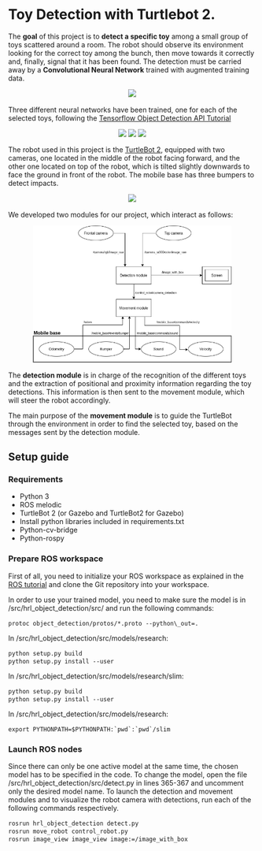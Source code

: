 # Toy Detection with Turtlebot 2.
The **goal** of this project is to **detect a specific toy** among a small group of toys scattered around a room. The robot should observe its environment looking for the correct toy among the bunch, then move towards it correctly and, finally, signal that it has been found. The detection must be carried away by a **Convolutional Neural Network** trained with augmented training data.

<p align="center">
<img src="https://github.com/beapc18/MSC_HumanoidRoboticsLab/blob/master/images/platypus.gif" width="80%">  
</p>


Three different neural networks have been trained, one for each of the selected toys, following the [Tensorflow Object Detection API Tutorial](https://pythonprogramming.net/introduction-use-tensorflow-object-detection-api-tutorial/) 

<p align="center">
<img src="https://github.com/beapc18/MSC_HumanoidRoboticsLab/blob/master/images/toy_platypus.jpg" width="30%">
<img src="https://github.com/beapc18/MSC_HumanoidRoboticsLab/blob/master/images/toy_teddy_monster.jpg" width="30%">
<img src="https://github.com/beapc18/MSC_HumanoidRoboticsLab/blob/master/images/toy_unicorn.jpg" width="30%">
</p>

The robot used in this project is the [TurtleBot 2](https://www.turtlebot.com/turtlebot2/), equipped with two cameras, one located in the middle of the robot facing forward, and the other one located on top of the robot, which is tilted slightly downwards to face the ground in front of the robot. The mobile base has three bumpers to detect impacts.

<p align="center">
<img src="https://github.com/beapc18/MSC_HumanoidRoboticsLab/blob/master/images/frontview_components.png" width="30%">  
</p>

We developed two modules for our project, which interact as follows:
<p align="center">
<img src="https://github.com/beapc18/MSC_HumanoidRoboticsLab/blob/master/images/diagram_with_topics.png" width="80%">
</p>

The **detection module** is in charge of the recognition of the different toys and the extraction of positional and proximity information regarding the toy detections. This information is then sent to the movement module, which will steer the robot accordingly.

The main purpose of the **movement module** is to guide the TurtleBot through the environment in order to find the selected toy, based on the messages sent by the detection module.


## Setup guide

### Requirements
- Python 3
- ROS melodic
- TurtleBot 2 (or Gazebo and TurtleBot2 for Gazebo)
- Install python libraries included in requirements.txt
- Python-cv-bridge
- Python-rospy

### Prepare ROS workspace
First of all, you need to initialize your ROS workspace as explained in the [ROS tutorial](http://wiki.ros.org/ROS/Tutorials/InstallingandConfiguringROSEnvironment) and clone the Git repository into your workspace.

In order to use your trained model, you need to make sure the model is in <ros workspace>/src/hrl_object_detection/src/
and run the following commands:
```
protoc object_detection/protos/*.proto --python\_out=.
```

In <ros workspace>/src/hrl_object_detection/src/models/research:
```
python setup.py build
python setup.py install --user
```

In <ros workspace>/src/hrl_object_detection/src/models/research/slim:
```
python setup.py build
python setup.py install --user
```

In <ros workspace>/src/hrl_object_detection/src/models/research:
  ```
export PYTHONPATH=$PYTHONPATH:`pwd`:`pwd`/slim
```

### Launch ROS nodes
Since there can only be one active model at the same time, the chosen model has to be specified in the code.
To change the model, open the file <ros workspace>/src/hrl_object_detection/src/detect.py in lines 365-367 and
uncomment only the desired model name.
To launch the detection and movement modules and to visualize the robot camera with detections, run each
of the following commands respectively.
```
rosrun hrl_object_detection detect.py
rosrun move_robot control_robot.py
rosrun image_view image_view image:=/image_with_box
```
